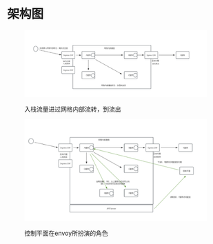 # 架构图

<figure><img src="../../../.gitbook/assets/image (1) (1).png" alt=""><figcaption><p>入栈流量进过网格内部流转，到流出</p></figcaption></figure>

<figure><img src="../../../.gitbook/assets/image (2) (1).png" alt=""><figcaption><p>控制平面在envoy所扮演的角色</p></figcaption></figure>
